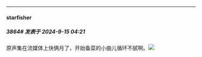 ﻿
*****

####  starfisher  
##### 3864#       发表于 2024-9-15 04:21

原声集在流媒体上快俩月了，开始备菜的小曲儿循环不腻啊。<img src="https://static.saraba1st.com/image/smiley/carton2017/170.png" referrerpolicy="no-referrer">


